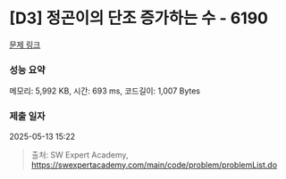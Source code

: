 # [D3] 정곤이의 단조 증가하는 수 - 6190 

[문제 링크](https://swexpertacademy.com/main/code/problem/problemDetail.do?contestProbId=AWcPjEuKAFgDFAU4) 

### 성능 요약

메모리: 5,992 KB, 시간: 693 ms, 코드길이: 1,007 Bytes

### 제출 일자

2025-05-13 15:22



> 출처: SW Expert Academy, https://swexpertacademy.com/main/code/problem/problemList.do